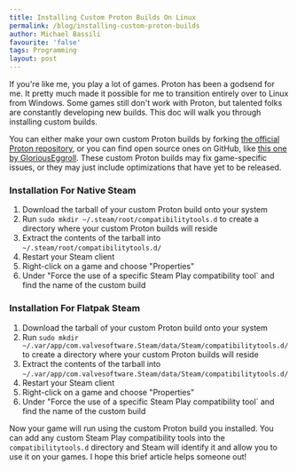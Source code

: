 ```yaml
---
title: Installing Custom Proton Builds On Linux
permalink: /blog/installing-custom-proton-builds
author: Michael Bassili
favourite: 'false'
tags: Programming
layout: post
---
```


If you're like me, you play a lot of games. Proton has been a godsend for me. It pretty much made it possible for me to transition entirely over to Linux from Windows. Some games still don't work with Proton, but talented folks are constantly developing new builds. This doc will walk you through installing custom builds.

You can either make your own custom Proton builds by forking [the official Proton repository](https://github.com/ValveSoftware/Proton), or you can find open source ones on GitHub, like [this one by GloriousEggroll](https://github.com/GloriousEggroll/proton-ge-custom). These custom Proton builds may fix game-specific issues, or they may just include optimizations that have yet to be released. 

### Installation For Native Steam

1. Download the tarball of your custom Proton build onto your system
2. Run `sudo mkdir ~/.steam/root/compatibilitytools.d` to create a directory where your custom Proton builds will reside
3. Extract the contents of the tarball into `~/.steam/root/compatibilitytools.d/` 
4. Restart your Steam client
5. Right-click on a game and choose "Properties"
6. Under "Force the use of a specific Steam Play compatibility tool` and find the name of the custom build


### Installation For Flatpak Steam

1. Download the tarball of your custom Proton build onto your system
2. Run `sudo mkdir ~/.var/app/com.valvesoftware.Steam/data/Steam/compatibilitytools.d/` to create a directory where your custom Proton builds will reside
3. Extract the contents of the tarball into `~/.var/app/com.valvesoftware.Steam/data/Steam/compatibilitytools.d/`
4. Restart your Steam client
5. Right-click on a game and choose "Properties"
6. Under "Force the use of a specific Steam Play compatibility tool` and find the name of the custom build

Now your game will run using the custom Proton build you installed. You can add any custom Steam Play compatibility tools into the `compatibilitytools.d` directory and Steam will identify it and allow you to use it on your games. I hope this brief article helps someone out!
